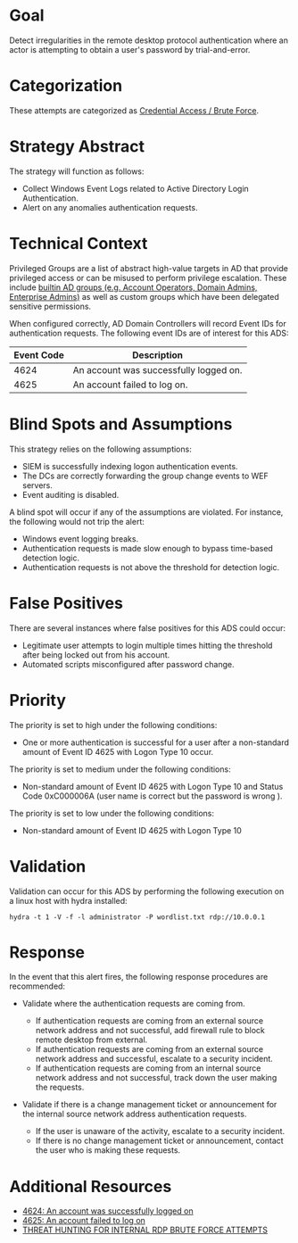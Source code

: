 # Goal
Detect irregularities in the remote desktop protocol authentication where an actor is attempting to obtain a user's password by trial-and-error.

# Categorization
These attempts are categorized as [Credential Access / Brute Force](https://attack.mitre.org/techniques/T1110/).

# Strategy Abstract
The strategy will function as follows:

* Collect Windows Event Logs related to Active Directory Login Authentication. 
* Alert on any anomalies authentication requests. 

# Technical Context
Privileged Groups are a list of abstract high-value targets in AD that provide privileged access or can be misused to perform privilege escalation. These include [builtin AD groups (e.g. Account Operators, Domain Admins, Enterprise Admins)](https://docs.microsoft.com/en-us/windows-server/identity/ad-ds/plan/security-best-practices/appendix-b--privileged-accounts-and-groups-in-active-directory) as well as custom groups which have been delegated sensitive permissions. 

When configured correctly, AD Domain Controllers will record Event IDs for authentication requests. The following event IDs are of interest for this ADS: 

|Event Code|Description|
|----------|-----------|
4624|An account was successfully logged on.|
4625|An account failed to log on.|

# Blind Spots and Assumptions
This strategy relies on the following assumptions:
* SIEM is successfully indexing logon authentication events.
* The DCs are correctly forwarding the group change events to WEF servers.
* Event auditing is disabled.
 
A blind spot will occur if any of the assumptions are violated. For instance, the following would not trip the alert:
* Windows event logging breaks.
* Authentication requests is made slow enough to bypass time-based detection logic.
* Authentication requests is not above the threshold for detection logic.

# False Positives
There are several instances where false positives for this ADS could occur:
* Legitimate user attempts to login multiple times hitting the threshold after being locked out from his account.
* Automated scripts misconfigured after password change.

# Priority
The priority is set to high under the following conditions:
* One or more authentication is successful for a user after a non-standard amount of Event ID 4625 with Logon Type 10 occur.

The priority is set to medium under the following conditions:
* Non-standard amount of Event ID 4625 with Logon Type 10 and Status Code 0xC000006A (user name is correct but the password is wrong
).

The priority is set to low under the following conditions:
* Non-standard amount of Event ID 4625 with Logon Type 10

# Validation
Validation can occur for this ADS by performing the following execution on a linux host with hydra installed:

```
hydra -t 1 -V -f -l administrator -P wordlist.txt rdp://10.0.0.1
``` 

# Response
In the event that this alert fires, the following response procedures are recommended:
* Validate where the authentication requests are coming from.
  * If authentication requests are coming from an external source network address and not successful, add firewall rule to block remote desktop from external.
  * If authentication requests are coming from an external source network address and successful, escalate to a security incident.
  * If authentication requests are coming from an internal source network address and not successful, track down the user making the requests.

* Validate if there is a change management ticket or announcement for the internal source network address authentication requests. 
  * If the user is unaware of the activity, escalate to a security incident.
  * If there is no change management ticket or announcement, contact the user who is making these requests.


# Additional Resources
* [4624: An account was successfully logged on](https://www.ultimatewindowssecurity.com/securitylog/encyclopedia/event.aspx?eventID=4624)
* [4625: An account failed to log on](https://www.ultimatewindowssecurity.com/securitylog/encyclopedia/event.aspx?eventID=4625)
* [THREAT HUNTING FOR INTERNAL RDP BRUTE FORCE ATTEMPTS](https://sqrrl.com/threat-hunting-internal-rdp-brute-force-attempts/)
